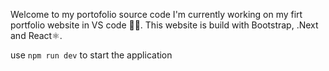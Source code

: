 Welcome to my portofolio source code
I'm currently working on my firt portfolio website in VS code 👨‍💻.
This website is build with Bootstrap, .Next and React⚛️.

use `npm run dev` to start the application